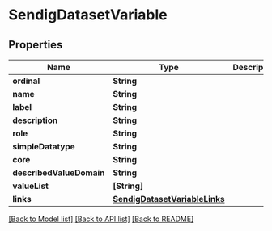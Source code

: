 # SendigDatasetVariable

## Properties
Name | Type | Description | Notes
------------ | ------------- | ------------- | -------------
**ordinal** | **String** |  | [optional] 
**name** | **String** |  | [optional] 
**label** | **String** |  | [optional] 
**description** | **String** |  | [optional] 
**role** | **String** |  | [optional] 
**simpleDatatype** | **String** |  | [optional] 
**core** | **String** |  | [optional] 
**describedValueDomain** | **String** |  | [optional] 
**valueList** | **[String]** |  | [optional] 
**links** | [**SendigDatasetVariableLinks**](SendigDatasetVariableLinks.md) |  | [optional] 

[[Back to Model list]](../README.md#documentation-for-models) [[Back to API list]](../README.md#documentation-for-api-endpoints) [[Back to README]](../README.md)


